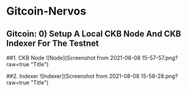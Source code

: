 # Gitcoin-Nervos

## Gitcoin: 0) Setup A Local CKB Node And CKB Indexer For The Testnet

##1. CKB Node 
![Node](Screenshot from 2021-08-08 15-57-57.png?raw=true "Title")

##2. Indexer
![Indexer](Screenshot from 2021-08-08 15-58-28.png?raw=true "Title")
